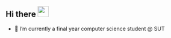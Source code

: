 ## Hi there <img src="https://github.com/TheDudeThatCode/TheDudeThatCode/blob/master/Assets/Hi.gif" width="29px">




- 🌱 I’m currently a final year computer science student @ SUT

